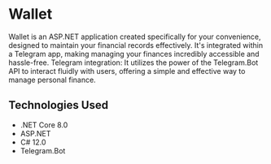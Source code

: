 # Wallet

Wallet is an ASP.NET application created specifically for your convenience, designed to maintain your financial records effectively. It's integrated within a Telegram app, making managing your finances incredibly accessible and hassle-free.
Telegram integration:
It utilizes the power of the Telegram.Bot API to interact fluidly with users, offering a simple and effective way to manage personal finance.

## Technologies Used

- .NET Core 8.0
- ASP.NET  
- C# 12.0 
- Telegram.Bot
